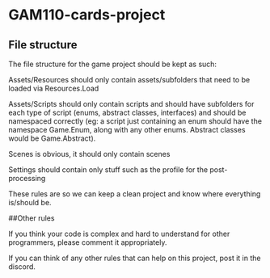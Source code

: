 # GAM110-cards-project

## File structure

The file structure for the game project should be kept as such:

Assets/Resources should only contain assets/subfolders that need to be loaded via Resources.Load

Assets/Scripts should only contain scripts and should have subfolders for each type of script (enums, abstract classes, interfaces) 
and should be namespaced correctly (eg: a script just containing an enum should have the namespace Game.Enum, along with any other enums. Abstract classes would be Game.Abstract). 

Scenes is obvious, it should only contain scenes

Settings should contain only stuff such as the profile for the post-processing 


These rules are so we can keep a clean project and know where everything is/should be.

##Other rules

If you think your code is complex and hard to understand for other programmers, please comment it appropriately.




If you can think of any other rules that can help on this project, post it in the discord.
